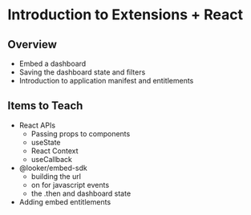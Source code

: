 # Introduction to Extensions + React

## Overview
- Embed a dashboard
- Saving the dashboard state and filters
- Introduction to application manifest and entitlements

## Items to Teach

- React APIs
  - Passing props to components
  - useState
  - React Context
  - useCallback
- @looker/embed-sdk
  - building the url
  - on for javascript events
  - the .then and dashboard state
- Adding embed entitlements